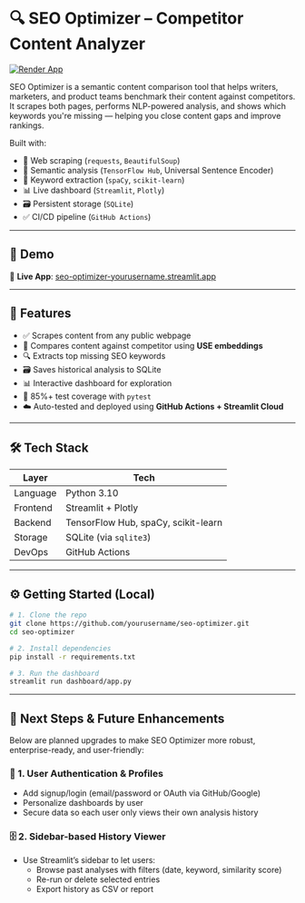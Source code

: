 # 🔍 SEO Optimizer – Competitor Content Analyzer

[![Render App](https://img.shields.io/badge/Live-Dashboard-brightgreen)](https://seo-optimizer-50y1.onrender.com)

SEO Optimizer is a semantic content comparison tool that helps writers, marketers, and product teams benchmark their content against competitors. It scrapes both pages, performs NLP-powered analysis, and shows which keywords you're missing — helping you close content gaps and improve rankings.


Built with:
- 🔗 Web scraping (`requests`, `BeautifulSoup`)
- 🧠 Semantic analysis (`TensorFlow Hub`, Universal Sentence Encoder)
- 📝 Keyword extraction (`spaCy`, `scikit-learn`)
- 📊 Live dashboard (`Streamlit`, `Plotly`)
- 🗃️ Persistent storage (`SQLite`)
- ✅ CI/CD pipeline (`GitHub Actions`)

---

## 📸 Demo

🔗 **Live App**: [seo-optimizer-yourusername.streamlit.app](https://seo-optimizer-50y1.onrender.com)


---

## 🚀 Features

- ✅ Scrapes content from any public webpage
- 🧠 Compares content against competitor using **USE embeddings**
- 🔍 Extracts top missing SEO keywords
- 🗃️ Saves historical analysis to SQLite
- 📊 Interactive dashboard for exploration
- 🧪 85%+ test coverage with `pytest`
- ☁️ Auto-tested and deployed using **GitHub Actions + Streamlit Cloud**

---

## 🛠️ Tech Stack

| Layer        | Tech                                      |
|--------------|-------------------------------------------|
| Language     | Python 3.10                               |
| Frontend     | Streamlit + Plotly                        |
| Backend      | TensorFlow Hub, spaCy, scikit-learn       |
| Storage      | SQLite (via `sqlite3`)                    |
| DevOps       | GitHub Actions                            |

---

## ⚙️ Getting Started (Local)

```bash
# 1. Clone the repo
git clone https://github.com/yourusername/seo-optimizer.git
cd seo-optimizer

# 2. Install dependencies
pip install -r requirements.txt

# 3. Run the dashboard
streamlit run dashboard/app.py
```

---

## 🚧 Next Steps & Future Enhancements

Below are planned upgrades to make SEO Optimizer more robust, enterprise-ready, and user-friendly:

### 🔐 1. User Authentication & Profiles
- Add signup/login (email/password or OAuth via GitHub/Google)  
- Personalize dashboards by user  
- Secure data so each user only views their own analysis history

### 🗄️ 2. Sidebar-based History Viewer
- Use Streamlit’s sidebar to let users:
  - Browse past analyses with filters (date, keyword, similarity score)  
  - Re-run or delete selected entries  
  - Export history as CSV or report
